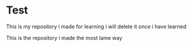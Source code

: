 # Test
This is my repository i made for learning i will delete it once i have learned

This is the repository i made the most lame way
